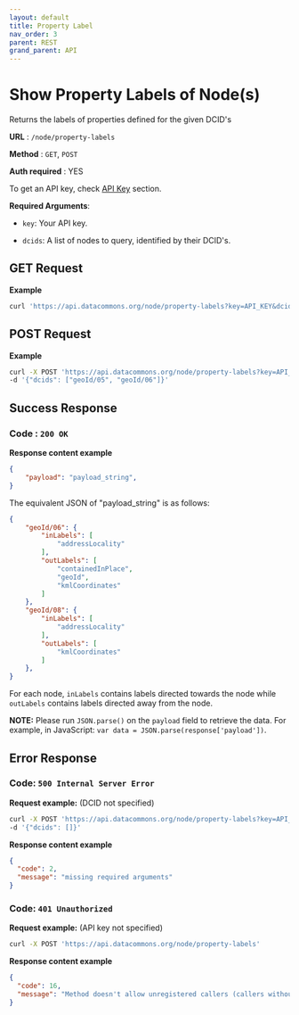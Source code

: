 ```yaml
---
layout: default
title: Property Label
nav_order: 3
parent: REST
grand_parent: API
---
```


# Show Property Labels of Node(s)

Returns the labels of properties defined for the given DCID's

**URL** : `/node/property-labels`

**Method** : `GET`, `POST`

**Auth required** : YES

To get an API key, check [API Key](/api/setup.html) section.

**Required Arguments**:

*   `key`: Your API key.

*   `dcids`: A list of nodes to query, identified by their DCID's.

## GET Request

**Example**

```bash
curl 'https://api.datacommons.org/node/property-labels?key=API_KEY&dcids=geoId/05&dcids=geoId/06'
```

## POST Request

**Example**

```bash
curl -X POST 'https://api.datacommons.org/node/property-labels?key=API_KEY' \
-d '{"dcids": ["geoId/05", "geoId/06"]}'
```

## Success Response

### **Code** : `200 OK`

**Response content example**

```json
{
    "payload": "payload_string",
}
```

The equivalent JSON of "payload_string" is as follows:

```json
{
    "geoId/06": {
        "inLabels": [
            "addressLocality"
        ],
        "outLabels": [
            "containedInPlace",
            "geoId",
            "kmlCoordinates"
        ]
    },
    "geoId/08": {
        "inLabels": [
            "addressLocality"
        ],
        "outLabels": [
            "kmlCoordinates"
        ]
    },
}
```

For each node, `inLabels` contains labels directed towards the node while
`outLabels` contains labels directed away from the node.

<!--- TODO: add link to the data model --->

**NOTE:** Please run `JSON.parse()` on the `payload` field to retrieve the data.
For example, in JavaScript: `var data = JSON.parse(response['payload'])`.

## Error Response

### **Code**: `500 Internal Server Error`

**Request example:** (DCID not specified)

```bash
curl -X POST 'https://api.datacommons.org/node/property-labels?key=API_KEY' \
-d '{"dcids": []}'
```

**Response content example**

```json
{
  "code": 2,
  "message": "missing required arguments"
}
```

### **Code**: `401 Unauthorized`

**Request example:** (API key not specified)

```bash
curl -X POST 'https://api.datacommons.org/node/property-labels'
```

**Response content example**

```json
{
  "code": 16,
  "message": "Method doesn't allow unregistered callers (callers without established identity). Please use API Key or other form of API consumer identity to call this API."
}
```
